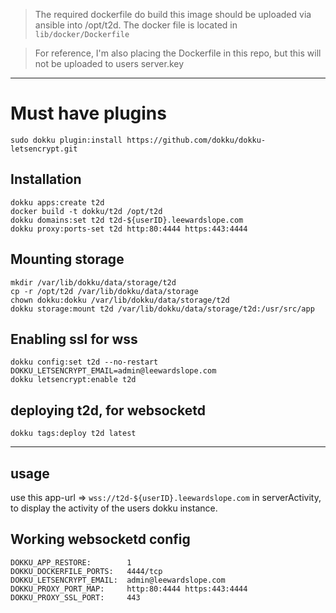 > The required dockerfile do build this image should be uploaded via ansible into /opt/t2d. The docker file is located in `lib/docker/Dockerfile`

> For reference, I'm also placing the Dockerfile in this repo, but this will not be uploaded to users server.key

---

# Must have plugins

<!-- sudo dokku plugin:install https://github.com/dokku/dokku-http-auth.git -->

```
sudo dokku plugin:install https://github.com/dokku/dokku-letsencrypt.git

```

## Installation

```
dokku apps:create t2d
docker build -t dokku/t2d /opt/t2d
dokku domains:set t2d t2d-${userID}.leewardslope.com
dokku proxy:ports-set t2d http:80:4444 https:443:4444
```

<!-- dokku proxy:ports-set t2d http:80:4445 https:443:4445 https:3000:3000 https:4444:4444 -->

## Mounting storage

```
mkdir /var/lib/dokku/data/storage/t2d
cp -r /opt/t2d /var/lib/dokku/data/storage
chown dokku:dokku /var/lib/dokku/data/storage/t2d
dokku storage:mount t2d /var/lib/dokku/data/storage/t2d:/usr/src/app
```

## Enabling ssl for wss

```
dokku config:set t2d --no-restart DOKKU_LETSENCRYPT_EMAIL=admin@leewardslope.com
dokku letsencrypt:enable t2d
```

## deploying t2d, for websocketd

```
dokku tags:deploy t2d latest
```

---

## usage

use this app-url => `wss://t2d-${userID}.leewardslope.com` in serverActivity, to display the activity of the users dokku instance.

## Working websocketd config

```
DOKKU_APP_RESTORE:        1
DOKKU_DOCKERFILE_PORTS:   4444/tcp
DOKKU_LETSENCRYPT_EMAIL:  admin@leewardslope.com
DOKKU_PROXY_PORT_MAP:     http:80:4444 https:443:4444
DOKKU_PROXY_SSL_PORT:     443
```
